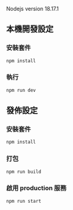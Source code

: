 Nodejs version 18.17.1
## 本機開發設定
### 安裝套件

```sh
npm install
```

### 執行

```sh
npm run dev
```

## 發佈設定
### 安裝套件

```sh
npm install
```

### 打包

```sh
npm run build
```

### 啟用 production 服務

```sh
npm run start
```